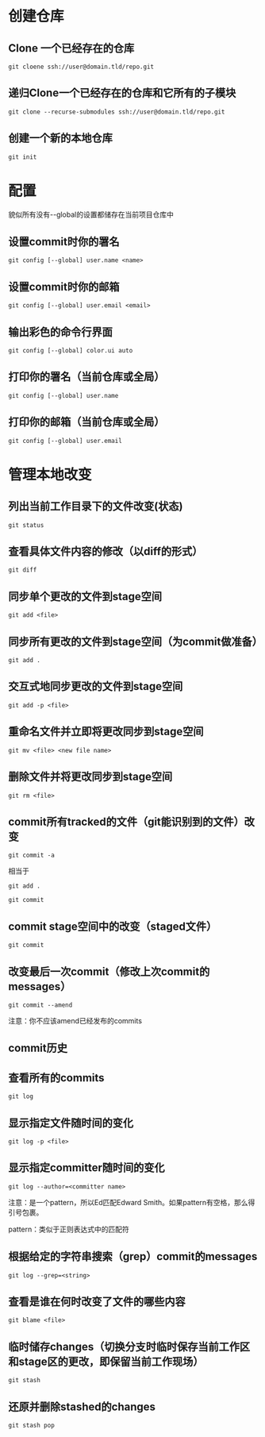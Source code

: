 # 创建仓库

## Clone 一个已经存在的仓库

`git cloene ssh://user@domain.tld/repo.git`

## 递归Clone一个已经存在的仓库和它所有的子模块

`git clone --recurse-submodules ssh://user@domain.tld/repo.git`

## 创建一个新的本地仓库

`git init`

# 配置

貌似所有没有--global的设置都储存在当前项目仓库中

## 设置commit时你的署名

`git config [--global] user.name <name>`

## 设置commit时你的邮箱

`git config [--global] user.email <email>`

## 输出彩色的命令行界面

`git config [--global] color.ui auto`

## 打印你的署名（当前仓库或全局）

`git config [--global] user.name`

## 打印你的邮箱（当前仓库或全局）

`git config [--global] user.email`

# 管理本地改变

## 列出当前工作目录下的文件改变(状态)

`git status`

## 查看具体文件内容的修改（以diff的形式）

`git diff`

## 同步单个更改的文件到stage空间

`git add <file>`

## 同步所有更改的文件到stage空间（为commit做准备）

`git add .`

## 交互式地同步更改的文件到stage空间

`git add -p <file>`

## 重命名文件并立即将更改同步到stage空间

`git mv <file> <new file name>`

## 删除文件并将更改同步到stage空间

`git rm <file>`

## commit所有tracked的文件（git能识别到的文件）改变

`git commit -a`

相当于

`git add .`

`git commit`

## commit stage空间中的改变（staged文件）

`git commit`

## 改变最后一次commit（修改上次commit的messages）

`git commit --amend`

注意：你不应该amend已经发布的commits

## commit历史

## 查看所有的commits

`git log`

## 显示指定文件随时间的变化

`git log -p <file>`

## 显示指定committer随时间的变化

`git log --author=<committer name>`

注意：<committer name>是一个pattern，所以Ed匹配Edward Smith。如果pattern有空格，那么得引号包裹。

pattern：类似于正则表达式中的匹配符

## 根据给定的字符串搜索（grep）commit的messages

`git log --grep=<string>`

## 查看是谁在何时改变了文件的哪些内容

`git blame <file>`

## 临时储存changes（切换分支时临时保存当前工作区和stage区的更改，即保留当前工作现场）

`git stash`

## 还原并删除stashed的changes

`git stash pop`
